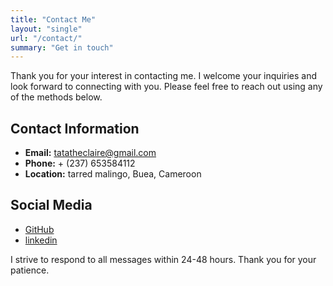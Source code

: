 ```yaml
---
title: "Contact Me"
layout: "single"
url: "/contact/"
summary: "Get in touch"
---
```


Thank you for your interest in contacting me. I welcome your inquiries and look forward to connecting with you. Please feel free to reach out using any of the methods below.

## Contact Information

- **Email:** tatatheclaire@gmail.com
- **Phone:** + (237) 653584112
- **Location:** tarred malingo, Buea, Cameroon

## Social Media

- [GitHub](https://github.com/TATA-THECLAIRE)
- [linkedin](https://twitter.com/TataTheclaire)
 




I strive to respond to all messages within 24-48 hours. Thank you for your patience.